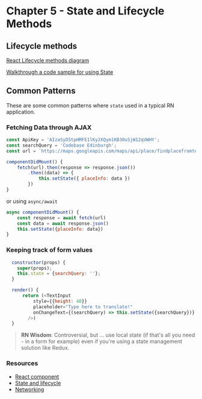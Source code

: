 # Chapter 5 - State and Lifecycle Methods

## Lifecycle methods

[React Lifecycle methods diagram](http://projects.wojtekmaj.pl/react-lifecycle-methods-diagram/)

[Walkthrough a code sample for using State](https://codepen.io/gaearon/pen/amqdNA?editors=0010)

## Common Patterns

These are some common patterns where `state` used in a typical RN application.

### Fetching Data through AJAX

```js
const ApiKey = 'AIzaSyD5tpHMFE1lKy2XQym1KB30uSjW12qVWHY';
const searchQuery = 'Codebase Edinburgh';
const url = `https://maps.googleapis.com/maps/api/place/findplacefromtext/json?input=${searchQuery}&inputtype=textquery&fields=photos,formatted_address,name,rating,opening_hours,geometry&key=${ApiKey}`

componentDidMount() {
    fetch(url).then(response => response.json())
        .then((data) => {
            this.setState({ placeInfo: data })
        })
}
```

or using `async/await`

```js
async componentDidMount() {
    const response = await fetch(url)
    const data = await response.json()
    this.setState({placeInfo: data})
}
```

### Keeping track of form values

```js
  constructor(props) {
    super(props);
    this.state = {searchQuery: ''};
  }

  render() {
      return (<TextInput
          style={{height: 40}}
          placeholder="Type here to translate!"
          onChangeText={(searchQuery) => this.setState({searchQuery})}
        />)
  }
```

> **RN Wisdom**: Controversial, but ... use local state (if that's all you need - in a form for example) even if you're using a state management solution like Redux.

### Resources
- [React component](https://reactjs.org/docs/react-component.html)
- [State and lifecycle](https://reactjs.org/docs/state-and-lifecycle.html)
- [Networking](https://facebook.github.io/react-native/docs/network)
